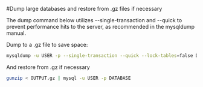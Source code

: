 #Dump large databases and restore from .gz files if necessary

The dump command below utilizes --single-transaction and --quick to prevent performance hits to the server, as recommended in the mysqldump manual.

Dump to a .gz file to save space:
```bash
mysqldump -u USER -p --single-transaction --quick --lock-tables=false DATABASE | gzip > OUTPUT.gz
```

And restore from .gz if necessary
```bash
gunzip < OUTPUT.gz | mysql -u USER -p DATABASE
```
